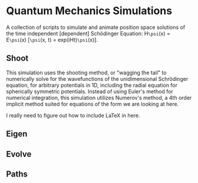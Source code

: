 # Quantum Mechanics Simulations
A collection of scripts to simulate and animate position space solutions of the time independent [dependent] Sch&ouml;dinger Equation: H`\psi`(x) = E`\psi`(x) [`\psi`(x, t) = exp(iHt)`\psi`(x)].

## Shoot
This simulation uses the shooting method, or "wagging the tail" to numerically solve for the wavefunctions of the unidimensional Schr&ouml;dinger equation, for arbitrary potentials in 1D, including the radial equation for spherically symmetric potentials.  Instead of using Euler's method for numerical integration, this simulation utilizes Numerov's method, a 4th order implicit method suited for equations of the form we are looking at here.

I really need to figure out how to include LaTeX in here.

## Eigen


## Evolve

## Paths

